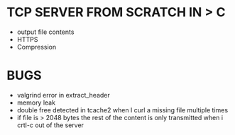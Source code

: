 # TCP SERVER FROM SCRATCH IN > C
- output file contents
- HTTPS
- Compression

# BUGS
- valgrind error in extract_header
- memory leak
- double free detected in tcache2 when I curl a missing file multiple times 
- if file is > 2048 bytes the rest of the content is only transmitted when i crtl-c out of the server
